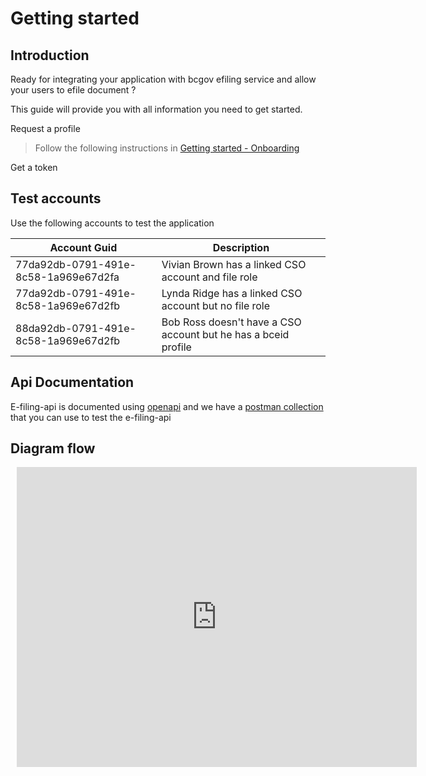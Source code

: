 # Getting started

## Introduction

Ready for integrating your application with bcgov efiling service and allow your users to efile document ?

This guide will provide you with all information you need to get started.

Request a profile

> Follow the following instructions in [Getting started - Onboarding](onboarding.md)

Get a token

## Test accounts

Use the following accounts to test the application

| Account Guid                         | Description                                                    |
| ------------------------------------ | -------------------------------------------------------------- |
| 77da92db-0791-491e-8c58-1a969e67d2fa | Vivian Brown has a linked CSO account and file role            |
| 77da92db-0791-491e-8c58-1a969e67d2fb | Lynda Ridge has a linked CSO account but no file role          |
| 88da92db-0791-491e-8c58-1a969e67d2fb | Bob Ross doesn't have a CSO account but he has a bceid profile |

## Api Documentation

E-filing-api is documented using [openapi](http://editor.swagger.io/?url=https://raw.githubusercontent.com/bcgov/jag-file-submission/master/src/backend/efiling-api/jag-efiling-api.yaml) and we have a [postman collection](https://raw.githubusercontent.com/bcgov/jag-file-submission/master/src/backend/jag-efiling-api/src/test/jag-efiling-api.postman_collection.json) that you can use to test the e-filing-api

## Diagram flow

<div style="width: 640px; height: 480px; margin: 10px; position: relative;"><iframe allowfullscreen frameborder="0" style="width:640px; height:480px" src="https://app.lucidchart.com/documents/embeddedchart/fb8a218a-99b6-4285-a653-93a6271f6de8" id="wLo6x541WcTP"></iframe></div>
